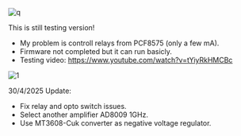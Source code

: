 

![q](https://github.com/user-attachments/assets/ce25b431-6d24-49e7-9251-946a20a0c16d)


This is still testing version!
- My problem is controll relays from PCF8575 (only a few mA).
- Firmware not completed but it can run basicly.
- Testing video: https://www.youtube.com/watch?v=tYiyRkHMCBc





![1](https://github.com/user-attachments/assets/55b66dba-1401-4661-91ab-1ec6ed95958b)


30/4/2025 Update:
- Fix relay and opto switch issues.
- Select another amplifier AD8009 1GHz.
- Use MT3608-Cuk converter as negative voltage regulator.
